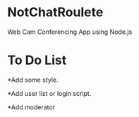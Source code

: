 NotChatRoulete
==============

Web Cam Conferencing App using Node.js


To Do List
==============
*Add some style.

*Add user list or login script.

*Add moderator